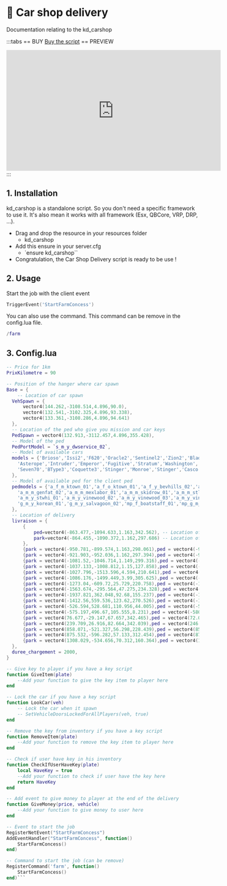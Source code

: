 # :truck: Car shop delivery
Documentation relating to the kd_carshop

:::tabs
== BUY
[Buy the script](https://store.kaddarem.com/package/5214712)
== PREVIEW
<iframe width="560" height="315" src="https://www.youtube.com/embed/s9H4rvXFCgI?si=-fbB2TWaTklhIugh" title="YouTube video player" frameborder="0" allow="accelerometer; autoplay; clipboard-write; encrypted-media; gyroscope; picture-in-picture; web-share" allowfullscreen></iframe>
:::

## 1. Installation
kd_carshop is a standalone script. So you don't need a specific framework to use it. It's also mean it works with all framework (Esx, QBCore, VRP, DRP, …).

- Drag and drop the resource in your resources folder
  - kd_carshop
- Add this ensure in your server.cfg
  - `ensure kd_carshop``
- Congratulation, the Car Shop Delivery script is ready to be use !
## 2. Usage
Start the job with the client event
```lua
TriggerEvent('StartFarmConcess')
```
You can also use the command. This command can be remove in the config.lua file.
```lua
/farm
```
## 3. Config.lua
```lua
-- Price for 1km
PrixKilometre = 90

-- Position of the hanger where car spawn
Base = {
    -- Location of car spawn
  VehSpawn = {
      vector4(144.262,-3108.514,4.896,90.0),
      vector4(132.541,-3102.325,4.896,93.338),
      vector4(133.361,-3108.286,4.896,94.641)
  },
  -- Location of the ped who give you mission and car keys
  PedSpawn = vector4(132.913,-3112.457,4.896,355.428),
  -- Model of the ped
  PedPortModel = `s_m_y_dwservice_02`,
  -- Model of available cars
  models = {'Brioso','Issi2','F620','Oracle2','Sentinel2','Zion2','Blade','Dominator','Hotknife','Faction2','SabreGT2','Picador','Tampa','Virgo2','Bifta','Mesa2','Baller','Cavalcade2','Gresley','Dubsta2','Rocoto','Serrano',
    'Asterope','Intruder','Emperor','Fugitive','Stratum','Washington','Banshee','Comet2','Coquette','Fusilade','Infernus2','Massacro','Khamelion','RapidGT2','Tropos',
    'Seven70','BType3','Coquette3','Stinger','Monroe','Stinger','Casco','Monroe','Surano','Lynx','Omnis','Alpha','Premier'
  },
  -- Model of available ped for the client ped
  pedmodels = {'a_f_m_ktown_01','a_f_o_ktown_01','a_f_y_bevhills_02','a_f_y_eastsa_03','a_f_y_hipster_01','a_f_y_vinewood_01','a_f_y_vinewood_03',
    'a_m_m_genfat_02','a_m_m_mexlabor_01','a_m_m_skidrow_01','a_m_m_stlat_02','a_m_y_bevhills_01','a_m_y_epsilon_01','a_m_y_genstreet_01','a_m_y_ktown_01','a_m_y_mexthug_01','a_m_y_polynesian_01',
    'a_m_y_stwhi_01','a_m_y_vinewood_02','a_m_y_vinewood_03','a_m_y_vinewood_04','a_m_y_yoga_01','cs_debra','cs_fabien','cs_patricia','cs_paper','cs_prolsec_02','cs_taocheng','csb_anita','csb_chin_goon','csb_dix','csb_fos_rep','csb_hao','csb_sol','csb_reporter','csb_tonya','csb_vagspeak','g_f_importexport_01','g_m_m_armlieut_01','g_m_m_mexboss_02','g_m_y_korlieut_01',
    'g_m_y_korean_01','g_m_y_salvagoon_02','mp_f_boatstaff_01','mp_g_m_pros_01','mp_m_execpa_01'
  },
  -- Location of delivery
  livraison = {
      {
          ped=vector4(-863.477,-1094.633,1.163,342.562), -- Location of the ped
          park=vector4(-864.455,-1090.372,1.162,297.686) -- Location of the parking
      },
      {park = vector4(-950.781,-899.574,1.163,298.061),ped = vector4(-949.808,-905.098,1.159,302.413)},
      {park = vector4(-921.903,-952.036,1.162,297.394),ped = vector4(-926.291,-948.876,1.242,297.55)},
      {park = vector4(-1081.52,-1046.714,1.149,299.316),ped = vector4(-1075.785,-1045.896,1.15,62.177)},
      {park = vector4(-1037.133,-1008.812,1.15,127.858),ped = vector4(-1043.463,-1010.013,1.15,223.298)},
      {park = vector4(-1027.796,-1513.596,4.594,210.641),ped = vector4(-1015.454,-1514.472,5.514,131.5)},
      {park = vector4(-1086.176,-1499.449,3.99,305.625),ped = vector4(-1086.975,-1502.207,3.978,36.145)},
      {park = vector4(-1273.04,-609.72,25.729,220.758),ped = vector4(-1278.755,-607.718,25.086,238.066)},
      {park = vector4(-1563.674,-295.564,47.275,234.328),ped = vector4(-1564.517,-300.301,47.232,312.273)},
      {park = vector4(-1937.821,362.048,92.68,155.237),ped = vector4(-1931.33,362.546,92.969,96.803)},
      {park = vector4(-1412.56,559.536,123.62,270.526),ped = vector4(-1404.506,561.498,124.406,128.756)},
      {park = vector4(-526.594,528.681,110.956,44.005),ped = vector4(-527.036,517.613,111.94,42.098)},
      {park = vector4(-575.197,496.67,105.555,8.231),ped = vector4(-580.537,492.853,107.831,13.342)},
      {park = vector4(76.677,-29.147,67.657,342.465),ped = vector4(72.031,-31.518,67.811,338.397)},
      {park = vector4(239.709,26.916,82.664,342.039),ped = vector4(246.572,29.289,83.127,70.309)},
      {park = vector4(858.071,-521.327,56.298,228.439),ped = vector4(853.767,-516.529,56.328,223.237)},
      {park = vector4(875.532,-596.282,57.133,312.454),ped = vector4(875.911,-601.98,57.442,43.442)},
      {park = vector4(1308.029,-534.656,70.312,160.364),ped = vector4(1303.256,-527.552,70.46,156.522)},
  },
  duree_chargement = 2000,
}

-- Give key to player if you have a key script
function GiveItem(plate)
    --Add your function to give the key item to player here
end

-- Lock the car if you have a key script
function LookCar(veh)
    -- Lock the car when it spawn
    -- SetVehicleDoorsLockedForAllPlayers(veh, true)
end

-- Remove the key from inventory if you have a key script
function RemoveItem(plate)
    --Add your function to remove the key item to player here
end

-- Check if user have key in his inventory
function CheckIfUserHaveKey(plate)
    local HaveKey = true
    --Add your function to check if user have the key here
    return HaveKey
end

-- Add event to give money to player at the end of the delivery
function GiveMoney(price, vehicle)
    --Add your function to give money to user here
end

-- Event to start the job
RegisterNetEvent("StartFarmConcess")
AddEventHandler("StartFarmConcess", function()
    StartFarmConcess()
end)

-- Command to start the job (can be remove)
RegisterCommand('farm', function()
    StartFarmConcess()
end)```